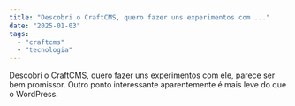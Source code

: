 ```yaml
---
title: "Descobri o CraftCMS, quero fazer uns experimentos com ..."
date: "2025-01-03"
tags: 
  - "craftcms"
  - "tecnologia"
---
```


Descobri o CraftCMS, quero fazer uns experimentos com ele, parece ser bem promissor. Outro ponto interessante aparentemente é mais leve do que o WordPress.
